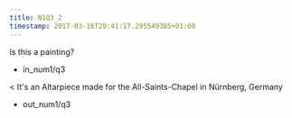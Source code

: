 ```yaml
---
title: N1Q3_2
timestamp: 2017-03-16T20:41:17.295549385+01:00
---
```


Is this a painting?
* in_num1/q3

< It's an Altarpiece made for the All-Saints-Chapel in Nürnberg, Germany
* out_num1/q3
